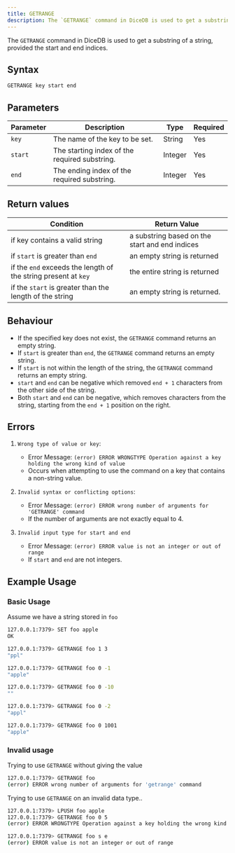 ```yaml
---
title: GETRANGE
description: The `GETRANGE` command in DiceDB is used to get a substring of a string, provided the start and end indices
---
```

The `GETRANGE` command in DiceDB is used to get a substring of a string, provided the start and end indices.

## Syntax

```bash
GETRANGE key start end
```

## Parameters
| Parameter | Description                                                               | Type    | Required |
|-----------|---------------------------------------------------------------------------|---------|----------|
| `key`     | The name of the key to be set.                                            | String  | Yes      |
| `start`   | The starting index of the required substring.                              | Integer | Yes      |
| `end`     | The ending index of the required substring.                               | Integer | Yes      |
## Return values

| Condition                                      | Return Value                                      |
|------------------------------------------------|---------------------------------------------------|
| if key contains a valid string                 | a substring based on the start and end indices    |
| if `start` is greater than `end`               | an empty string is returned                       |
| if the `end` exceeds the length of the string present at `key` | the entire string is returned     |
| if the `start` is greater than the length of the string | an empty string is returned.             |

## Behaviour
- If the specified key does not exist, the `GETRANGE` command returns an empty string. 
- If `start` is greater than `end`, the `GETRANGE` command returns an empty string.
- If `start` is not within the length of the string, the `GETRANGE` command returns an empty string.
- `start` and `end` can be negative which removed `end + 1` characters from the other side of the string.
- Both `start` and `end` can be negative, which removes characters from the string, starting from the `end + 1` position on the right.

## Errors
1. `Wrong type of value or key`:

   - Error Message: `(error) ERROR WRONGTYPE Operation against a key holding the wrong kind of value`
   - Occurs when attempting to use the command on a key that contains a non-string value.

2. `Invalid syntax or conflicting options`:

   - Error Message: `(error) ERROR wrong number of arguments for 'GETRANGE' command`
   - If the number of arguments are not exactly equal to 4.

3. `Invalid input type for start and end`

   - Error Message: `(error) ERROR value is not an integer or out of range`
   - If `start` and `end` are not integers.

## Example Usage

### Basic Usage

Assume we have a string stored in `foo`

```bash
127.0.0.1:7379> SET foo apple
OK
```

```bash
127.0.0.1:7379> GETRANGE foo 1 3
"ppl"
```

```bash
127.0.0.1:7379> GETRANGE foo 0 -1
"apple"
```

```bash
127.0.0.1:7379> GETRANGE foo 0 -10
""
```

```bash
127.0.0.1:7379> GETRANGE foo 0 -2
"appl"
```

```bash
127.0.0.1:7379> GETRANGE foo 0 1001
"apple"
```

### Invalid usage

Trying to use `GETRANGE` without giving the value

```bash
127.0.0.1:7379> GETRANGE foo
(error) ERROR wrong number of arguments for 'getrange' command
```

Trying to use `GETRANGE` on an invalid data type..

```bash
127.0.0.1:7379> LPUSH foo apple
127.0.0.1:7379> GETRANGE foo 0 5
(error) ERROR WRONGTYPE Operation against a key holding the wrong kind of value
```

```bash
127.0.0.1:7379> GETRANGE foo s e
(error) ERROR value is not an integer or out of range
```
